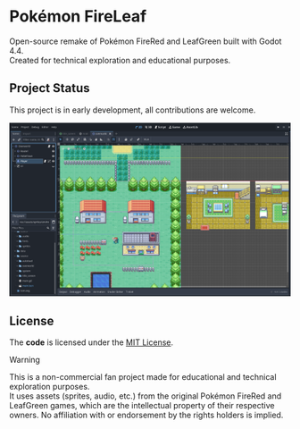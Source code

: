 # Pokémon FireLeaf

Open-source remake of Pokémon FireRed and LeafGreen built with Godot 4.4.  
Created for technical exploration and educational purposes.

## Project Status

This project is in early development, all contributions are welcome.

![in-engine-screenshoot](./screenshot.png)

## License

The **code** is licensed under the [MIT License](./LICENSE).

> [!WARNING]
> This is a non-commercial fan project made for educational and technical exploration purposes.  
> It uses assets (sprites, audio, etc.) from the original Pokémon FireRed and LeafGreen games, which are the intellectual property of their respective owners. No affiliation with or endorsement by the rights holders is implied.
